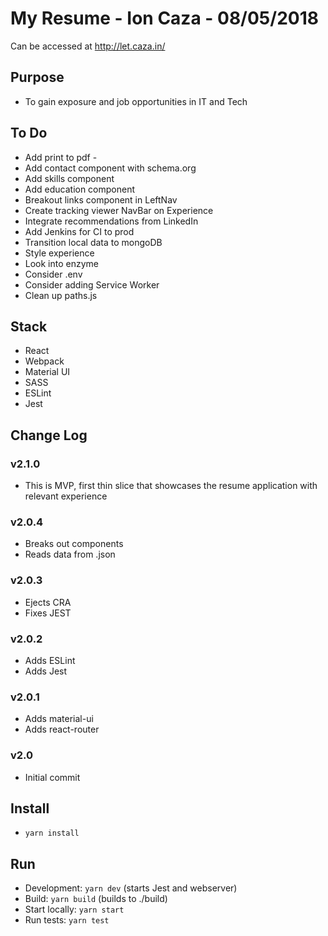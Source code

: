 # My Resume - Ion Caza - 08/05/2018

Can be accessed at <http://let.caza.in/>

## Purpose

* To gain exposure and job opportunities in IT and Tech

## To Do

* Add print to pdf -
* Add contact component with schema.org
* Add skills component
* Add education component
* Breakout links component in LeftNav
* Create tracking viewer NavBar on Experience
* Integrate recommendations from LinkedIn
* Add Jenkins for CI to prod
* Transition local data to mongoDB
* Style experience
* Look into enzyme
* Consider .env
* Consider adding Service Worker
* Clean up paths.js

## Stack

* React
* Webpack
* Material UI
* SASS
* ESLint
* Jest

## Change Log

### v2.1.0

* This is MVP, first thin slice that showcases the resume application with relevant experience

### v2.0.4

* Breaks out components
* Reads data from .json

### v2.0.3

* Ejects CRA
* Fixes JEST

### v2.0.2

* Adds ESLint
* Adds Jest

### v2.0.1

* Adds material-ui
* Adds react-router

### v2.0

* Initial commit

## Install

* `yarn install`

## Run

* Development: `yarn dev` (starts Jest and webserver)
* Build: `yarn build` (builds to ./build)
* Start locally: `yarn start`
* Run tests: `yarn test`
